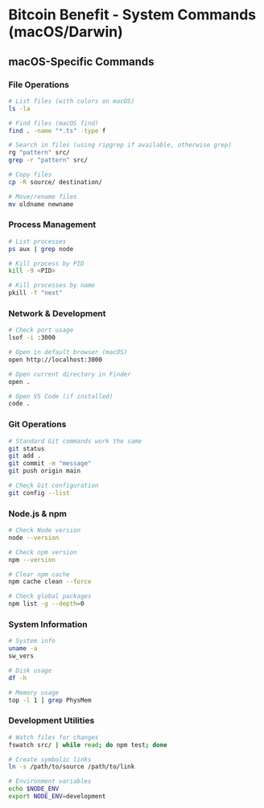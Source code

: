 # Bitcoin Benefit - System Commands (macOS/Darwin)

## macOS-Specific Commands

### File Operations
```bash
# List files (with colors on macOS)
ls -la

# Find files (macOS find)
find . -name "*.ts" -type f

# Search in files (using ripgrep if available, otherwise grep)
rg "pattern" src/
grep -r "pattern" src/

# Copy files
cp -R source/ destination/

# Move/rename files
mv oldname newname
```

### Process Management
```bash
# List processes
ps aux | grep node

# Kill process by PID
kill -9 <PID>

# Kill processes by name
pkill -f "next"
```

### Network & Development
```bash
# Check port usage
lsof -i :3000

# Open in default browser (macOS)
open http://localhost:3000

# Open current directory in Finder
open .

# Open VS Code (if installed)
code .
```

### Git Operations
```bash
# Standard Git commands work the same
git status
git add .
git commit -m "message"
git push origin main

# Check Git configuration
git config --list
```

### Node.js & npm
```bash
# Check Node version
node --version

# Check npm version
npm --version

# Clear npm cache
npm cache clean --force

# Check global packages
npm list -g --depth=0
```

### System Information
```bash
# System info
uname -a
sw_vers

# Disk usage
df -h

# Memory usage
top -l 1 | grep PhysMem
```

### Development Utilities
```bash
# Watch files for changes
fswatch src/ | while read; do npm test; done

# Create symbolic links
ln -s /path/to/source /path/to/link

# Environment variables
echo $NODE_ENV
export NODE_ENV=development
```